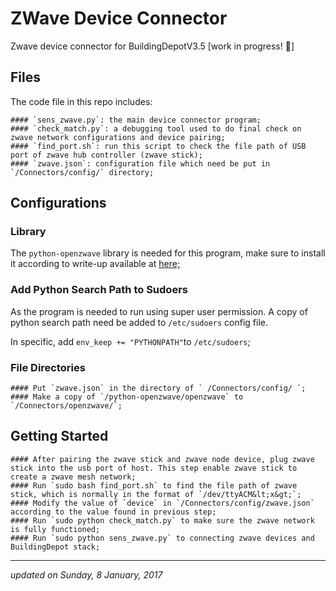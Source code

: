 # ZWave Device Connector 
Zwave device connector for BuildingDepotV3.5 [work in progress! :tada:]

## Files
The code file in this repo includes:

	#### `sens_zwave.py`: the main device connector program;
    #### `check_match.py`: a debugging tool used to do final check on zwave network configurations and device pairing;
    #### `find_port.sh`: run this script to check the file path of USB port of zwave hub controller (zwave stick);
    #### `zwave.json`: configuration file which need be put in `/Connectors/config/` directory;

## Configurations
### Library
The `python-openzwave` library is needed for this program, make sure to install it according to write-up available at <a href="https://github.com/OpenZWave/python-openzwave"> here; </a>

### Add Python Search Path to Sudoers
As the program is needed to run using super user permission. A copy of python search path need be added to `/etc/sudoers` config file.

In specific, add ` env_keep += "PYTHONPATH" `to ` /etc/sudoers `;

### File Directories
	#### Put `zwave.json` in the directory of ` /Connectors/config/ `;
	#### Make a copy of `/python-openzwave/openzwave` to `/Connectors/openzwave/`;


## Getting Started

	#### After pairing the zwave stick and zwave node device, plug zwave stick into the usb port of host. This step enable zwave stick to create a zwave mesh network;
	#### Run `sudo bash find_port.sh` to find the file path of zwave stick, which is normally in the format of `/dev/ttyACM&lt;x&gt;`;
	#### Modify the value of `device` in `/Connectors/config/zwave.json` according to the value found in previous step;
	#### Run `sudo python check_match.py` to make sure the zwave network is fully functioned;
	#### Run `sudo python sens_zwave.py` to connecting zwave devices and BuildingDepot stack;


<hr/>
<i> updated on Sunday, 8 January, 2017 </i>


